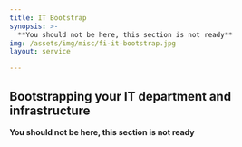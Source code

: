 ```yaml
---
title: IT Bootstrap
synopsis: >-
  **You should not be here, this section is not ready**
img: /assets/img/misc/fi-it-bootstrap.jpg
layout: service

---
```


## Bootstrapping your IT department and infrastructure

**You should not be here, this section is not ready**
